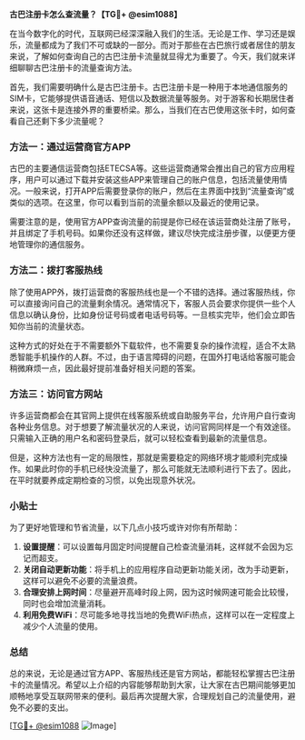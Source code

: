 **古巴注册卡怎么查流量？【TG💪+ @esim1088】**

在当今数字化的时代，互联网已经深深融入我们的生活。无论是工作、学习还是娱乐，流量都成为了我们不可或缺的一部分。而对于那些在古巴旅行或者居住的朋友来说，了解如何查询自己的古巴注册卡流量就显得尤为重要了。今天，我们就来详细聊聊古巴注册卡的流量查询方法。

首先，我们需要明确什么是古巴注册卡。古巴注册卡是一种用于本地通信服务的SIM卡，它能够提供语音通话、短信以及数据流量等服务。对于游客和长期居住者来说，这张卡是连接外界的重要桥梁。那么，当我们在古巴使用这张卡时，如何查看自己还剩下多少流量呢？

### 方法一：通过运营商官方APP

古巴的主要通信运营商包括ETECSA等。这些运营商通常会推出自己的官方应用程序，用户可以通过下载并安装这些APP来管理自己的账户信息，包括流量使用情况。一般来说，打开APP后需要登录你的账户，然后在主界面中找到“流量查询”或类似的选项。在这里，你可以看到当前的流量余额以及最近的使用记录。

需要注意的是，使用官方APP查询流量的前提是你已经在该运营商处注册了账号，并且绑定了手机号码。如果你还没有这样做，建议尽快完成注册步骤，以便更方便地管理你的通信服务。

### 方法二：拨打客服热线

除了使用APP外，拨打运营商的客服热线也是一个不错的选择。通过客服热线，你可以直接询问自己的流量剩余情况。通常情况下，客服人员会要求你提供一些个人信息以确认身份，比如身份证号码或者电话号码等。一旦核实完毕，他们会立即告知你当前的流量状态。

这种方式的好处在于不需要额外下载软件，也不需要复杂的操作流程，适合不太熟悉智能手机操作的人群。不过，由于语言障碍的问题，在国外打电话给客服可能会稍微麻烦一点，因此最好提前准备好相关问题的答案。

### 方法三：访问官方网站

许多运营商都会在其官网上提供在线客服系统或自助服务平台，允许用户自行查询各种业务信息。对于想要了解流量状况的人来说，访问官网同样是一个有效途径。只需输入正确的用户名和密码登录后，就可以轻松查看到最新的流量信息。

但是，这种方法也有一定的局限性，那就是需要稳定的网络环境才能顺利完成操作。如果此时你的手机已经快没流量了，那么可能就无法顺利进行下去了。因此，在平时就要养成定期检查的习惯，以免出现意外状况。

### 小贴士

为了更好地管理和节省流量，以下几点小技巧或许对你有所帮助：

1. **设置提醒**：可以设置每月固定时间提醒自己检查流量消耗，这样就不会因为忘记而超支。
2. **关闭自动更新功能**：将手机上的应用程序自动更新功能关闭，改为手动更新，这样可以避免不必要的流量浪费。
3. **合理安排上网时间**：尽量避开高峰时段上网，因为这时候网速可能会比较慢，同时也会增加流量消耗。
4. **利用免费WiFi**：尽可能多地寻找当地的免费WiFi热点，这样可以在一定程度上减少个人流量的使用。

### 总结

总的来说，无论是通过官方APP、客服热线还是官方网站，都能轻松掌握古巴注册卡的流量情况。希望以上介绍的内容能够帮助到大家，让大家在古巴期间能够更加顺畅地享受互联网带来的便利。最后再次提醒大家，合理规划自己的流量使用，避免不必要的支出。

[[TG💪+ @esim1088](https://t.me/s/esim1088) ![Image](https://i.postimg.cc/4NQfJmqS/Snipaste-2025-05-13-00-14-12.png)]